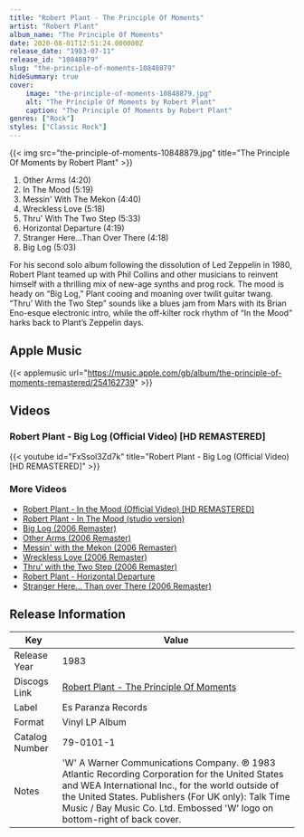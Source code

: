 ```yaml
---
title: "Robert Plant - The Principle Of Moments"
artist: "Robert Plant"
album_name: "The Principle Of Moments"
date: 2020-08-01T12:51:24.000000Z
release_date: "1983-07-11"
release_id: "10848879"
slug: "the-principle-of-moments-10848879"
hideSummary: true
cover:
    image: "the-principle-of-moments-10848879.jpg"
    alt: "The Principle Of Moments by Robert Plant"
    caption: "The Principle Of Moments by Robert Plant"
genres: ["Rock"]
styles: ["Classic Rock"]
---
```


{{< img src="the-principle-of-moments-10848879.jpg" title="The Principle Of Moments by Robert Plant" >}}

<!-- section break -->

1. Other Arms (4:20)
2. In The Mood (5:19)
3. Messin' With The Mekon (4:40)
4. Wreckless Love (5:18)
5. Thru' With The Two Step (5:33)
6. Horizontal Departure (4:19)
7. Stranger Here...Than Over There (4:18)
8. Big Log (5:03)

<!-- section break -->


For his second solo album following the dissolution of Led Zeppelin in 1980, Robert Plant teamed up with Phil Collins and other musicians to reinvent himself with a thrilling mix of new-age synths and prog rock. The mood is heady on “Big Log,” Plant cooing and moaning over twilit guitar twang. “Thru’ With the Two Step” sounds like a blues jam from Mars with its Brian Eno-esque electronic intro, while the off-kilter rock rhythm of “In the Mood” harks back to Plant’s Zeppelin days.



## Apple Music
{{< applemusic url="https://music.apple.com/gb/album/the-principle-of-moments-remastered/254162739" >}}





## Videos
### Robert Plant - Big Log (Official Video) [HD REMASTERED]
{{< youtube id="FxSsol3Zd7k" title="Robert Plant - Big Log (Official Video) [HD REMASTERED]" >}}<br>

### More Videos

- [Robert Plant - In the Mood (Official Video) [HD REMASTERED]](https://www.youtube.com/watch?v=jj5nH0O8lmg)
- [Robert Plant - In The Mood (studio version)](https://www.youtube.com/watch?v=k9T8GJyA71c)
- [Big Log (2006 Remaster)](https://www.youtube.com/watch?v=gR1SvcFMWBg)
- [Other Arms (2006 Remaster)](https://www.youtube.com/watch?v=z2c9v3cwmr4)
- [Messin' with the Mekon (2006 Remaster)](https://www.youtube.com/watch?v=QU3QprhTa7U)
- [Wreckless Love (2006 Remaster)](https://www.youtube.com/watch?v=NGPYjalEHZQ)
- [Thru' with the Two Step (2006 Remaster)](https://www.youtube.com/watch?v=sf9DboGeydQ)
- [Robert Plant - Horizontal Departure](https://www.youtube.com/watch?v=-kFpBF-96fE)
- [Stranger Here... Than over There (2006 Remaster)](https://www.youtube.com/watch?v=m_JgDLdyaiM)


## Release Information
|  Key           | Value                                                |
| ---------------| ---------------------------------------------------- |
| Release Year   | 1983                                   |
| Discogs Link   | [Robert Plant - The Principle Of Moments](https://www.discogs.com/release/10848879-Robert-Plant-The-Principle-Of-Moments) |
| Label          | Es Paranza Records |
| Format         | Vinyl LP Album |
| Catalog Number | 79-0101-1 |
| Notes | 'W' A Warner Communications Company. ℗ 1983 Atlantic Recording Corporation for the United States and WEA International Inc., for the world outside of the United States. Publishers (For UK only): Talk Time Music / Bay Music Co. Ltd.  Embossed 'W' logo on bottom-right of back cover. |